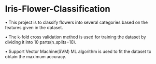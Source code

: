 # Iris-Flower-Classification

• This project is to classify flowers into several categories based on the features given in  the dataset. 

• The k-fold cross validation method is used for training the dataset by dividing it into 10  parts(n_splits=10). 

• Support Vector Machine(SVM) ML algorithm is used to fit the dataset to obtain the  maximum accuracy.
